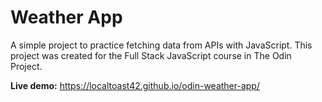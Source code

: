 # Weather App

A simple project to practice fetching data from APIs with JavaScript. This project was created for the Full Stack JavaScript course in The Odin Project.

**Live demo:** https://localtoast42.github.io/odin-weather-app/